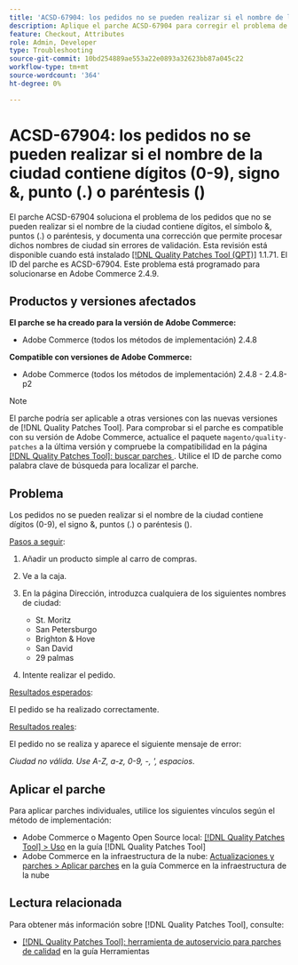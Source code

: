 ```yaml
---
title: 'ACSD-67904: los pedidos no se pueden realizar si el nombre de la ciudad contiene dígitos (0-9), signo &, punto (.) o paréntesis ()'
description: Aplique el parche ACSD-67904 para corregir el problema de Adobe Commerce en el que la desprotección falla cuando los nombres de ciudades contienen dígitos (0-9), signo &, puntos (.) o paréntesis ().
feature: Checkout, Attributes
role: Admin, Developer
type: Troubleshooting
source-git-commit: 10bd254889ae553a22e0893a32623bb87a045c22
workflow-type: tm+mt
source-wordcount: '364'
ht-degree: 0%

---
```



# ACSD-67904: los pedidos no se pueden realizar si el nombre de la ciudad contiene dígitos (0-9), signo &amp;, punto (.) o paréntesis ()

El parche ACSD-67904 soluciona el problema de los pedidos que no se pueden realizar si el nombre de la ciudad contiene dígitos, el símbolo &amp;, puntos (.) o paréntesis, y documenta una corrección que permite procesar dichos nombres de ciudad sin errores de validación. Esta revisión está disponible cuando está instalado [[!DNL Quality Patches Tool (QPT)]](/help/tools/quality-patches-tool/quality-patches-tool-to-self-serve-quality-patches.md) 1.1.71. El ID del parche es ACSD-67904. Este problema está programado para solucionarse en Adobe Commerce 2.4.9.

## Productos y versiones afectados

**El parche se ha creado para la versión de Adobe Commerce:**

* Adobe Commerce (todos los métodos de implementación) 2.4.8

**Compatible con versiones de Adobe Commerce:**

* Adobe Commerce (todos los métodos de implementación) 2.4.8 - 2.4.8-p2

>[!NOTE]
>
>El parche podría ser aplicable a otras versiones con las nuevas versiones de [!DNL Quality Patches Tool]. Para comprobar si el parche es compatible con su versión de Adobe Commerce, actualice el paquete `magento/quality-patches` a la última versión y compruebe la compatibilidad en la página [[!DNL Quality Patches Tool]: buscar parches &#x200B;](https://experienceleague.adobe.com/tools/commerce-quality-patches/index.html?lang=es). Utilice el ID de parche como palabra clave de búsqueda para localizar el parche.

## Problema

Los pedidos no se pueden realizar si el nombre de la ciudad contiene dígitos (0-9), el signo &amp;, puntos (.) o paréntesis ().

<u>Pasos a seguir</u>:

1. Añadir un producto simple al carro de compras.
1. Ve a la caja.
1. En la página Dirección, introduzca cualquiera de los siguientes nombres de ciudad:

   * St. Moritz
   * San Petersburgo
   * Brighton &amp; Hove
   * San David
   * 29 palmas

1. Intente realizar el pedido.


<u>Resultados esperados</u>:

El pedido se ha realizado correctamente.

<u>Resultados reales</u>:

El pedido no se realiza y aparece el siguiente mensaje de error:

*Ciudad no válida. Use A-Z, a-z, 0-9, -, &#39;, espacios*.


## Aplicar el parche

Para aplicar parches individuales, utilice los siguientes vínculos según el método de implementación:

* Adobe Commerce o Magento Open Source local: [[!DNL Quality Patches Tool] > Uso](/help/tools/quality-patches-tool/usage.md) en la guía [!DNL Quality Patches Tool]
* Adobe Commerce en la infraestructura de la nube: [Actualizaciones y parches > Aplicar parches](https://experienceleague.adobe.com/docs/commerce-cloud-service/user-guide/develop/upgrade/apply-patches.html?lang=es) en la guía Commerce en la infraestructura de la nube

## Lectura relacionada

Para obtener más información sobre [!DNL Quality Patches Tool], consulte:

* [[!DNL Quality Patches Tool]: herramienta de autoservicio para parches de calidad](/help/tools/quality-patches-tool/quality-patches-tool-to-self-serve-quality-patches.md) en la guía Herramientas
